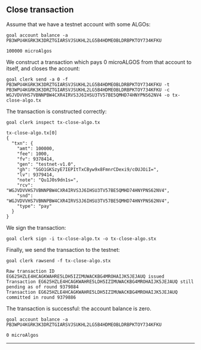 ## Close transaction

Assume that we have a testnet account with some ALGOs:

```
goal account balance -a PB3WPU4KGRK3K3DRZTGIARSVJSUKHL2LG5B4HDMEOBLDRBPKTOY734KFKU

100000 microAlgos
```

We construct a transaction which pays 0 microALGOS from that account to itself, and closes the account:
```
goal clerk send -a 0 -f PB3WPU4KGRK3K3DRZTGIARSVJSUKHL2LG5B4HDMEOBLDRBPKTOY734KFKU -t PB3WPU4KGRK3K3DRZTGIARSVJSUKHL2LG5B4HDMEOBLDRBPKTOY734KFKU -c WGJVDVVHS7VBNNPBW4CXR4IRVS3J6IHSU3TV57BE5QMHD74HNYPNS62NV4 -o tx-close-algo.tx
```

The transaction is constructed correctly:

```
goal clerk inspect tx-close-algo.tx

tx-close-algo.tx[0]
{
  "txn": {
    "amt": 100000,
    "fee": 1000,
    "fv": 9378414,
    "gen": "testnet-v1.0",
    "gh": "SGO1GKSzyE7IEPItTxCByw9x8FmnrCDexi9/cOUJOiI=",
    "lv": 9379414,
    "note": "Qu1J0s9dn1s=",
    "rcv": "WGJVDVVHS7VBNNPBW4CXR4IRVS3J6IHSU3TV57BE5QMHD74HNYPNS62NV4",
    "snd": "WGJVDVVHS7VBNNPBW4CXR4IRVS3J6IHSU3TV57BE5QMHD74HNYPNS62NV4",
    "type": "pay"
  }
}

```

We sign the transaction:
```
goal clerk sign -i tx-close-algo.tx -o tx-close-algo.stx
```

Finally, we send the transaction to the testnet:

```
goal clerk rawsend -f tx-close-algo.stx

Raw transaction ID EG625HZLE4HCAGKWAHRE5LDH5IZIMUWACKBG4MROHAIJK5JEJAUQ issued
Transaction EG625HZLE4HCAGKWAHRE5LDH5IZIMUWACKBG4MROHAIJK5JEJAUQ still pending as of round 9379884
Transaction EG625HZLE4HCAGKWAHRE5LDH5IZIMUWACKBG4MROHAIJK5JEJAUQ committed in round 9379886
```

The transaction is successful: the account balance is zero.

```
goal account balance -a PB3WPU4KGRK3K3DRZTGIARSVJSUKHL2LG5B4HDMEOBLDRBPKTOY734KFKU

0 microAlgos
```

------
